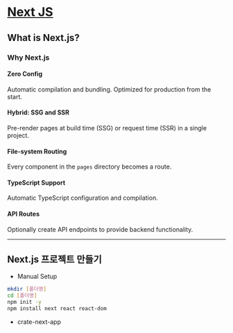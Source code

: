 # [Next JS](https://nextjs.org)

## What is Next.js?
### Why Next.js
#### Zero Config
Automatic compilation and bundling. Optimized for production from the start.
#### Hybrid: SSG and SSR
Pre-render pages at build time (SSG) or request time (SSR) in a single project.
#### File-system Routing
Every component in the `pages` directory becomes a route.
#### TypeScript Support
Automatic TypeScript configuration and compilation.
#### API Routes
Optionally create API endpoints to provide backend functionality.

---

## Next.js 프로젝트 만들기
- Manual Setup
```bash
mkdir [폴더명]
cd [폴더명]
npm init -y
npm install next react react-dom
```
- crate-next-app
